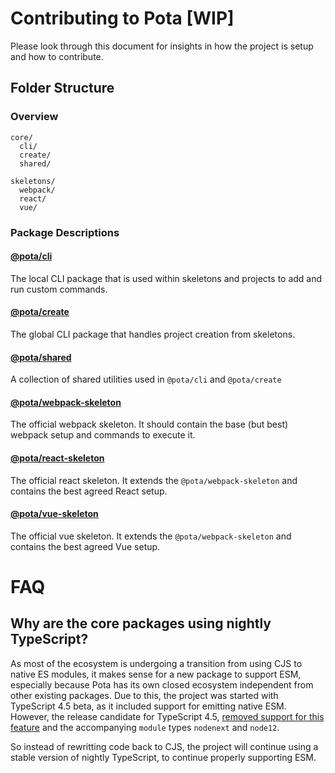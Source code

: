 # Contributing to Pota [WIP]

Please look through this document for insights in how the project is setup and how to contribute.

## Folder Structure

### Overview

```
core/
  cli/
  create/
  shared/

skeletons/
  webpack/
  react/
  vue/
```

### Package Descriptions

#### [@pota/cli](https://github.com/mediamonks/pota/tree/main/core/cli)

The local CLI package that is used within skeletons and projects to add and run custom commands.

#### [@pota/create](https://github.com/mediamonks/pota/tree/main/core/create)

The global CLI package that handles project creation from skeletons.

#### [@pota/shared](https://github.com/mediamonks/pota/tree/main/core/shared)

A collection of shared utilities used in `@pota/cli` and `@pota/create`

#### [@pota/webpack-skeleton](https://github.com/mediamonks/pota/tree/main/skeletons/webpack)

The official webpack skeleton. It should contain the base (but best) webpack setup and commands to
execute it.

#### [@pota/react-skeleton](https://github.com/mediamonks/pota/tree/main/skeletons/react)

The official react skeleton. It extends the `@pota/webpack-skeleton` and contains the best agreed
React setup.

#### [@pota/vue-skeleton](https://github.com/mediamonks/pota/tree/main/skeletons/vue)

The official vue skeleton. It extends the `@pota/webpack-skeleton` and contains the best agreed Vue
setup.

# FAQ

## Why are the core packages using nightly TypeScript?

As most of the ecosystem is undergoing a transition from using CJS to native ES modules, it makes
sense for a new package to support ESM, especially because Pota has its own closed ecosystem
independent from other existing packages. Due to this, the project was started with TypeScript 4.5
beta, as it included support for emitting native ESM. However, the release candidate for TypeScript
4.5,
[removed support for this feature](https://devblogs.microsoft.com/typescript/announcing-typescript-4-5-rc/#esm-nodejs)
and the accompanying `module` types `nodenext` and `node12`.

So instead of rewritting code back to CJS, the project will continue using a stable version of
nightly TypeScript, to continue properly supporting ESM.
